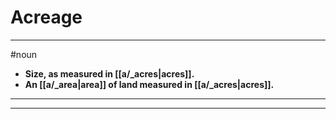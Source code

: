 # Acreage
---
#noun
- **Size, as measured in [[a/_acres|acres]].**
- **An [[a/_area|area]] of land measured in [[a/_acres|acres]].**
---
---
